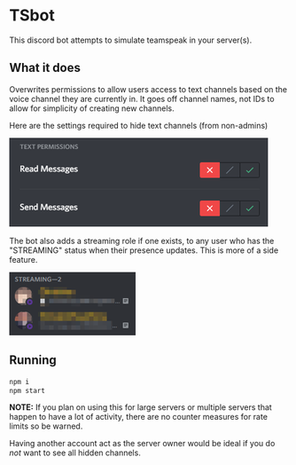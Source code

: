 # TSbot
This discord bot attempts to simulate teamspeak in your server(s).

## What it does
Overwrites permissions to allow users access to text channels based on the voice channel they are currently in. It goes off channel names, not IDs to allow for simplicity of creating new channels.

Here are the settings required to hide text channels (from non-admins)

![permissions](imgs/permissions.png)

The bot also adds a streaming role if one exists, to any user who has the "STREAMING" status when their presence updates. This is more of a side feature.

![streaming roles](imgs/streaming.png)

## Running

```
npm i
npm start
```

**NOTE:** If you plan on using this for large servers or multiple servers that happen to have a lot of activity, there are no counter measures for rate limits so be warned.

Having another account act as the server owner would be ideal if you do *not* want to see all hidden channels.